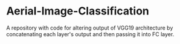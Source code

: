 # Aerial-Image-Classification
A repository with code for altering output of VGG19 architecture by concatenating each layer's output and then passing it into FC layer.
